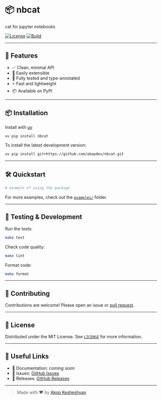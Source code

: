 # 📦 nbcat

cat for jupyter notebooks

[![License](https://img.shields.io/github/license/akopdev/nbcat)](./LICENSE)
[![Build](https://github.com/akopdev/nbcat/actions/workflows/ci.yml/badge.svg)](https://github.com/akopdev/nbcat/actions)

---

## 🚀 Features

- ✅ Clean, minimal API
- 🧰 Easily extensible
- 🧪 Fully tested and type-annotated
- ⚡ Fast and lightweight
- 📦 Available on PyPI

---

## 📦 Installation

Install with [uv](https://github.com/astral-sh/uv)

```bash
uv pip install nbcat
```

To install the latest development version:

```bash
uv pip install git+https://github.com/akopdev/nbcat.git
```

---

## 🛠️ Quickstart

```python
# example of using the package
```

For more examples, check out the [`examples/`](./examples/) folder.

---

## 🧪 Testing & Development

Run the tests:

```bash
make test
```

Check code quality:

```bash
make lint
```

Format code:

```bash
make format
```

---

## 🙌 Contributing

Contributions are welcome! Please open an issue or [pull request](https://github.com/akopdev/nbcat/pulls).

---

## 📄 License

Distributed under the MIT License. See [`LICENSE`](./LICENSE) for more information.

---

## 🔗 Useful Links

- 📘 Documentation: _coming soon_
- 🐛 Issues: [GitHub Issues](https://github.com/akopdev/nbcat/issues)
- 🚀 Releases: [GitHub Releases](https://github.com/akopdev/nbcat/releases)

---

> Made with ❤️ by [Akop Kesheshyan](https://github.com/akopdev)
